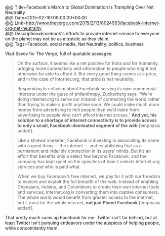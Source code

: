 @@ Title=Facebook's March to Global Domination Is Trampling Over Net Neutrality  
@@ Date=2015-02-16T09:00:00+00:00  
@@ Link=http://www.theverge.com/2015/2/13/8024993/facebook-internet-org-net-neutrality  
@@ Description=Facebook's efforts to provide internet service to everyone on the planet may not be as altruistic as they claim.  
@@ Tags=Facebook, social media, Net Neutrality, politics, business  

Vlad Savov for The Verge, full of quotable passages:
>On the surface, it seems like a net positive for India and for humanity, bringing more connectivity and information to people who might not otherwise be able to afford it. But every good thing comes at a price, and in the case of Internet.org, that price is net neutrality.

>Responding to criticism about Facebook serving its own commercial interests under the guise of philanthropy, Zuckerberg says, “We’re doing Internet.org to serve our mission of connecting the world rather than trying to make a profit anytime soon. We could make much more money from advertising to rich people than we’d make from advertising to people who can’t afford internet access.” **And yet, his solution to a shortage of internet connectivity is to provide access to only a small, Facebook-dominated segment of the web** [emphasis added].

> Like a shrewd marketer, Facebook is investing in associating its name with a good thing — the internet — and establishing that as a permanent and indelible connection in its users’ minds. But it’s an effort that benefits only a select few beyond Facebook, and the company has kept quiet on the specifics of how it selects Internet.org services and who is paid what.

>When we buy Facebook’s free internet, we pay for it with our freedom to explore and exploit the full breadth of the web. Instead of enabling Ghanaians, Indians, and Colombians to create their own internet tools and services, Internet.org is converting them into captive consumers. The whole world would benefit from greater access to the internet, but it must be the whole internet, **not just Planet Facebook** [emphasis added].

That pretty much sums up Facebook for me. Twitter isn't far behind, but at least Twitter isn't pursuing endeavors under the auspices of helping people, while concomitantly them. 